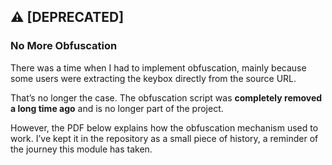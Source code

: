 ## ⚠️ **[DEPRECATED]**
### No More Obfuscation

There was a time when I had to implement obfuscation, mainly because some users were extracting the keybox directly from the source URL.

That’s no longer the case. The obfuscation script was **completely removed a long time ago** and is no longer part of the project.

However, the PDF below explains how the obfuscation mechanism used to work. I’ve kept it in the repository as a small piece of history, a reminder of the journey this module has taken.
